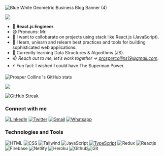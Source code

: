 
![Blue White Geometric Business Blog Banner (4)](https://user-images.githubusercontent.com/55124189/185519415-69423531-29e8-49a9-beac-4a1f66052c67.png)


![](https://komarev.com/ghpvc/?username=kasydev&color=green)
- 👀 **React.js Engineer**.
- 😄 Pronouns: Mr.
- 👯 I want to collobarate on projects using stack like React.js (JavaScript). 
- 🌱 I learn, unlearn and relearn best practices and tools for building sophisticated web applications.
- 🌱 Currently learning Data Structures & Algorithms (JS).
- 📫 *Reach out to me, let's work together => prospercollins19@gmail.com*.
- ⚡ Fun fact: I wished I could have The Superman Power.     

![Prosper Collins 's GitHub stats](https://github-readme-stats.vercel.app/api?username=kasydev&show_icons=true&theme=radical)



![](https://github-profile-summary-cards.vercel.app/api/cards/profile-details?username=kasydev&theme=vue)



[![GitHub Streak](https://github-readme-streak-stats.herokuapp.com/?user=kasydev)](https://git.io/streak-stats)


### Connect with me 

[![LinkedIn](https://user-images.githubusercontent.com/55124189/177904680-920089a7-eb9a-42b1-a725-328031aa4294.svg)](https://linkedin.com/in/collins-prosper-919b9a191/)  [![Twitter](https://img.shields.io/badge/Twitter-1DA1F2?style=for-the-badge&logo=twitter&logoColor=white)](https://twitter.com/kasydev)  [![Gmail](https://img.shields.io/badge/Gmail-D14836?style=for-the-badge&logo=gmail&logoColor=white)](https://mail.google.com/mail/u/prospercollins19@gmail.com)  [![Whatsapp](https://img.shields.io/badge/WhatsApp-25D366?style=for-the-badge&logo=whatsapp&logoColor=white)](https://wa.me/08034206320)
  
### Technologies and Tools

![HTML](https://img.shields.io/badge/HTML5-E34F26?style=for-the-badge&logo=html5&logoColor=white)  ![CSS](https://img.shields.io/badge/Bootstrap-563D7C?style=for-the-badge&logo=bootstrap&logoColor=white)  	![Tailwind](https://img.shields.io/badge/Tailwind_CSS-38B2AC?style=for-the-badge&logo=tailwind-css&logoColor=white)   ![JavaScript](https://img.shields.io/badge/JavaScript-323330?style=for-the-badge&logo=javascript&logoColor=F7DF1E) [![TypeScript](https://badges.frapsoft.com/typescript/code/typescript-125x28.png?v=101)](https://github.com/ellerbrock/typescript-badges/)  ![Redux](https://img.shields.io/badge/fastify-%23000000.svg?style=for-the-badge&logo=fastify&logoColor=white) ![Reactjs](https://img.shields.io/badge/react-%2320232a.svg?style=for-the-badge&logo=react&logoColor=%2361DAFB)   ![Firebase](https://img.shields.io/badge/MongoDB-4EA94B?style=for-the-badge&logo=mongodb&logoColor=white)  ![Netlify](https://img.shields.io/badge/Netlify-00C7B7?style=for-the-badge&logo=netlify&logoColor=white)  ![Heroku](https://img.shields.io/badge/Amazon_AWS-FF9900?style=for-the-badge&logo=amazonaws&logoColor=white)   ![Github](https://img.shields.io/badge/GitHub-100000?style=for-the-badge&logo=github&logoColor=white)![Git](https://img.shields.io/badge/GIT-E44C30?style=for-the-badge&logo=git&logoColor=white)  


